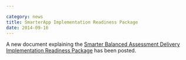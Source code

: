 ```yaml
---

category: news
title: SmarterApp Implementation Readiness Package
date: 2014-09-16
---
```


A new document explaining the [Smarter Balanced Assessment Delivery Implementation Readiness Package](http://www.smarterapp.org/documents/ImplementationReadinessPackage.pdf) has been posted.